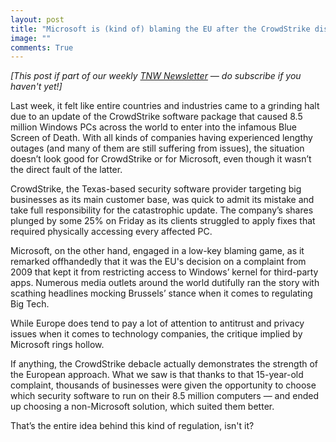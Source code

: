 ```yaml
---
layout: post
title: "Microsoft is (kind of) blaming the EU after the CrowdStrike disaster"
image: ""
comments: True
---
```


*\[This post if part of our weekly [TNW Newsletter](https://thenextweb.com/newsletters) — do subscribe if you haven't yet!\]*

Last week, it felt like entire countries and industries came to a grinding halt due to an update of the CrowdStrike software package that caused 8.5 million Windows PCs across the world to enter into the infamous Blue Screen of Death. With all kinds of companies having experienced lengthy outages (and many of them are still suffering from issues), the situation doesn’t look good for CrowdStrike or for Microsoft, even though it wasn’t the direct fault of the latter.

CrowdStrike, the Texas-based security software provider targeting big businesses as its main customer base, was quick to admit its mistake and take full responsibility for the catastrophic update. The company’s shares plunged by some 25% on Friday as its clients struggled to apply fixes that required physically accessing every affected PC.

Microsoft, on the other hand, engaged in a low-key blaming game, as it remarked offhandedly that it was the EU's decision on a complaint from 2009 that kept it from restricting access to Windows’ kernel for third-party apps. Numerous media outlets around the world dutifully ran the story with scathing headlines mocking Brussels’ stance when it comes to regulating Big Tech.

While Europe does tend to pay a lot of attention to antitrust and privacy issues when it comes to technology companies, the critique implied by Microsoft rings hollow.

If anything, the CrowdStrike debacle actually demonstrates the strength of the European approach. What we saw is that thanks to that 15-year-old complaint, thousands of businesses were given the opportunity to choose which security software to run on their 8.5 million computers — and ended up choosing a non-Microsoft solution, which suited them better. 

That’s the entire idea behind this kind of regulation, isn't it?